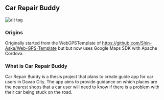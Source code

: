 ## Car Repair Buddy

![alt tag](https://i.imgur.com/CTROAxV.png)

### Origins
	
Originally started from the WebGPSTemplate of https://github.com/Shin-Aska/Web-GPS-Template but but now uses Google Maps SDK with Apache Cordova.

### What is Car Repair Buddy

Car Repair Buddy is a thesis project that plans to create guide app for car users in Davao City.
The app aims to provide guidance on which places are the nearest shops that a car user will need to know if there is a problem with their car being stuck on the road.